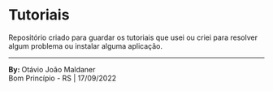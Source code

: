 # Tutoriais
Repositório criado para guardar os tutoriais que usei ou criei para resolver algum problema ou instalar alguma aplicação.
<hr>
<strong>By: </strong> Otávio João Maldaner <br>
Bom Princípio - RS | 17/09/2022